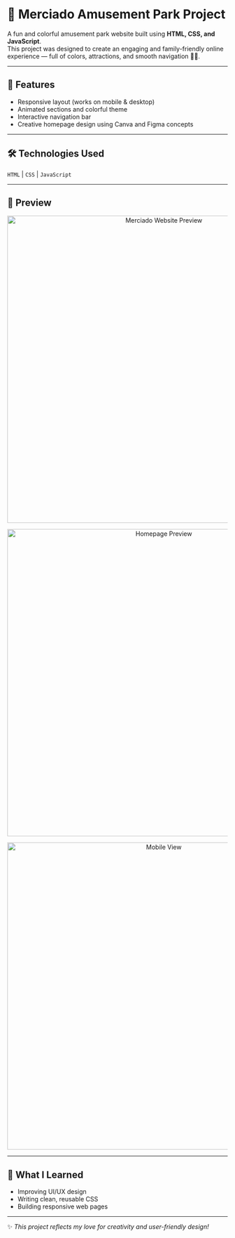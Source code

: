 # 🎢 Merciado Amusement Park Project

A fun and colorful amusement park website built using **HTML, CSS, and JavaScript**.  
This project was designed to create an engaging and family-friendly online experience — full of colors, attractions, and smooth navigation 🎠🎡.

---

## 🧩 Features
- Responsive layout (works on mobile & desktop)
- Animated sections and colorful theme
- Interactive navigation bar
- Creative homepage design using Canva and Figma concepts

---

## 🛠️ Technologies Used
`HTML` | `CSS` | `JavaScript`

---

## 🎨 Preview
<p align="center">
  <img width="700" alt="Merciado Website Preview" src="https://github.com/user-attachments/assets/126547f5-ca7d-4f48-a3dd-bf6f611eb502" />
</p>
<p align="center">
  <img width="700" alt="Homepage Preview"  src="https://github.com/user-attachments/assets/5ea32677-0ca6-4b84-a714-4e7fb84c0764" />
</p>

<p align="center">
  <img width="700" alt="Mobile View" src="https://github.com/user-attachments/assets/b395df45-d653-4a11-a073-eb59d0a10b76" />
</p>


---


## 🧠 What I Learned
- Improving UI/UX design
- Writing clean, reusable CSS
- Building responsive web pages

---

✨ *This project reflects my love for creativity and user-friendly design!*

